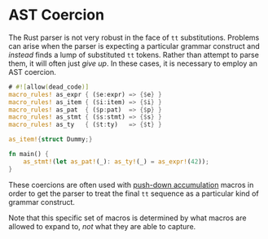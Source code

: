 # AST Coercion

The Rust parser is not very robust in the face of `tt` substitutions. Problems can arise when the
parser is expecting a particular grammar construct and *instead* finds a lump of substituted `tt`
tokens. Rather than attempt to parse them, it will often just *give up*. In these cases, it is
necessary to employ an AST coercion.

```rust
# #![allow(dead_code)]
macro_rules! as_expr { ($e:expr) => {$e} }
macro_rules! as_item { ($i:item) => {$i} }
macro_rules! as_pat  { ($p:pat)  => {$p} }
macro_rules! as_stmt { ($s:stmt) => {$s} }
macro_rules! as_ty   { ($t:ty)   => {$t} }

as_item!{struct Dummy;}

fn main() {
    as_stmt!(let as_pat!(_): as_ty!(_) = as_expr!(42));
}
```

These coercions are often used with [push-down accumulation] macros in order to get the parser to
treat the final `tt` sequence as a particular kind of grammar construct.

Note that this specific set of macros is determined by what macros are allowed to expand to, *not*
what they are able to capture.

[push-down accumulation]: ./pattern/push-down-accumulation.html
